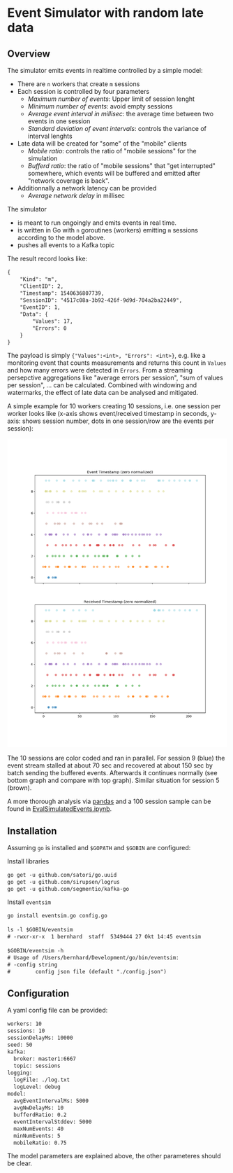 # Event Simulator with random late data

## Overview

The simulator emits events in realtime controlled by a simple model:

- There are `n` workers that create `m` sessions
- Each session is controlled by four parameters
    - *Maximum number of events*: Upper limit of session lenght
    - *Minimum number of events*: avoid empty sessions
    - *Average event interval in millisec*: the average time between two events in one session
    - *Standard deviation of event intervals*: controls the variance of interval lenghts
- Late data will be created for "some" of the "mobile" clients
    - *Mobile ratio*: controls the ratio of "mobile sessions" for the simulation
    - *Bufferd ratio*: the ratio of "mobile sessions" that "get interrupted" somewhere, which events will be buffered and emitted after "network coverage is back".
- Additionnally a network latency can be provided
    - *Average network delay* in millisec

The simulator

- is meant to run ongoingly and emits events in real time.
- is written in Go with `n` goroutines (workers) emitting `m` sessions according to the model above.
- pushes all events to a Kafka topic

The result record looks like:

    {
        "Kind": "m",
        "ClientID": 2,
        "Timestamp": 1540636807739,
        "SessionID": "4517c08a-3b92-426f-9d9d-704a2ba22449",
        "EventID": 1,
        "Data": {
            "Values": 17,
            "Errors": 0
        }
    }

The payload is simply `{"Values":<int>, "Errors": <int>}`, e.g. like a monitoring event that counts measurements and returns this count in `Values` and how many errors were detected in `Errors`. From a streaming persepctive aggregations like "average errors per session", "sum of values per session", ... can be calculated. Combined with windowing and watermarks, the effect of late data can be analysed and mitigated.

A simple example for 10 workers creating 10 sessions, i.e. one session per worker looks like (x-axis shows event/received timestamp in seconds, y-axis: shows session number, dots in one session/row are the events per session):

![10 Sessions](./docs/10-sessions.png)

The 10 sessions are color coded and ran in parallel. For session 9 (blue) the event stream stalled at about 70 sec and recovered at about 150 sec by batch sending the buffered events. Afterwards it continues normally (see bottom graph and compare with top graph).
Similar situation for session 5 (brown).

A more thorough analysis via [pandas](https://pandas.pydata.org/) and a 100 session sample can be found in [EvalSimulatedEvents.ipynb](./docs/EvalSimulatedEvents.ipynb).

## Installation

Assuming `go` is installed and `$GOPATH` and `$GOBIN` are configured:

Install libraries

    go get -u github.com/satori/go.uuid
    go get -u github.com/sirupsen/logrus
    go get -u github.com/segmentio/kafka-go

Install `eventsim`

    go install eventsim.go config.go

    ls -l $GOBIN/eventsim
    # -rwxr-xr-x  1 bernhard  staff  5349444 27 Okt 14:45 eventsim

    $GOBIN/eventsim -h
    # Usage of /Users/bernhard/Development/go/bin/eventsim:
    # -config string
    #        config json file (default "./config.json")

## Configuration

A yaml config file can be provided:

    workers: 10
    sessions: 10
    sessionDelayMs: 10000
    seed: 50
    kafka:
      broker: master1:6667
      topic: sessions
    logging:
      logFile: ./log.txt
      logLevel: debug
    model:
      avgEventIntervalMs: 5000
      avgNwDelayMs: 10
      bufferdRatio: 0.2
      eventIntervalStddev: 5000
      maxNumEvents: 40
      minNumEvents: 5
      mobileRatio: 0.75

The model parameters are explained above, the other parameteres should be clear.
